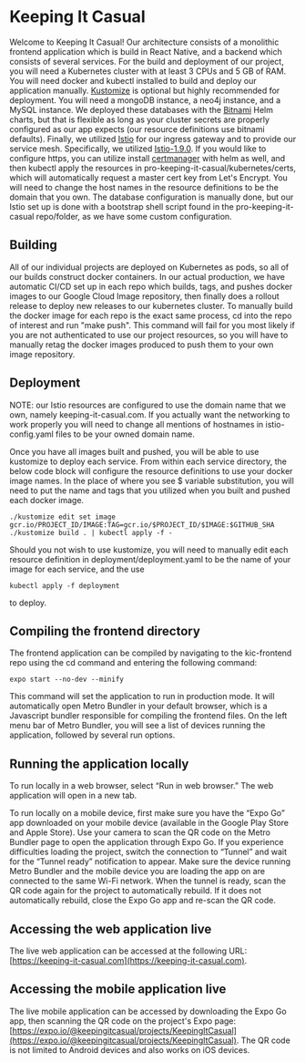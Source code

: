 # Keeping It Casual

Welcome to Keeping It Casual! Our architecture consists of a monolithic frontend application which is build in React Native, and a backend which consists of several 
services. For the build and deployment of our project, you will need a Kubernetes cluster with at least 3 CPUs and 5 GB of RAM. You will need docker and kubectl installed to build and deploy
our application manually. [Kustomize](https://kustomize.io) is optional but highly recommended for deployment. You will need a mongoDB instance, a neo4j instance,
and a MySQL instance. We deployed these databases with the [Bitnami](https://bitnami.com) Helm charts, but that is flexible as long as your cluster secrets are properly configured as our app expects (our resource definitions use bitnami defaults). Finally, we utilized [Istio](https://istio.io) for our ingress gateway and to provide our service mesh. Specifically, we utilized
[Istio-1.9.0](https://github.com/istio/istio/releases/tag/1.9.0). If you would like to configure https, you can utilize install [certmanager](https://cert-manager.io/docs/) with helm as well, and then kubectl apply the resources in pro-keeping-it-casual/kubernetes/certs, which will automatically request a master cert key from Let's Encrypt. You will need to change the host names in the resource definitions to be the domain that you own. The database configuration is manually done, but our Istio set up is done with a bootstrap shell
script found in the pro-keeping-it-casual repo/folder, as we have some custom configuration.

## Building

All of our individual projects are deployed on Kubernetes as pods, so all of our builds construct docker containers. In our actual production, we have automatic CI/CD
set up in each repo which builds, tags, and pushes docker images to our Google Cloud Image repository, then finally does a rollout release to deploy new releases to
our kubernetes cluster. To manually build the docker image for each repo is the exact same process, cd into the repo of interest and run "make push". This command
will fail for you most likely if you are not authenticated to use our project resources, so you will have to manually retag the docker images produced to
push them to your own image repository. 

## Deployment

NOTE: our Istio resources are configured to use the domain name that we own, namely keeping-it-casual.com. If you actually want the networking to work properly you will need to change all mentions of hostnames in istio-config.yaml files to be your owned domain name.

Once you have all images built and pushed, you will be able to use kustomize to deploy each service. From within each service directory, the below code block will
configure the resource definitions to use your docker image names. In the place of where you see $ variable substitution, you will need to put the name and tags
that you utilized when you built and pushed each docker image. 

```
./kustomize edit set image gcr.io/PROJECT_ID/IMAGE:TAG=gcr.io/$PROJECT_ID/$IMAGE:$GITHUB_SHA
./kustomize build . | kubectl apply -f -
```

Should you not wish to use kustomize, you will need to manually edit each resource definition in deployment/deployment.yaml to be the name of your image for each service, and the use 

```
kubectl apply -f deployment
```

to deploy. 

## Compiling the frontend directory
The frontend application can be compiled by navigating to the kic-frontend repo using the cd command and entering the following command:

```
expo start --no-dev --minify
```

This command will set the application to run in production mode. It will automatically open Metro Bundler in your default browser, which is a Javascript bundler responsible for compiling the frontend files. On the left menu bar of Metro Bundler, you will see a list of devices running the application, followed by several run options.

## Running the application locally
To run locally in a web browser, select “Run in web browser.” The web application will open in a new tab.

To run locally on a mobile device, first make sure you have the “Expo Go” app downloaded on your mobile device (available in the Google Play Store and Apple Store). Use your camera to scan the QR code on the Metro Bundler page to open the application through Expo Go. If you experience difficulties loading the project, switch the connection to “Tunnel” and wait for the “Tunnel ready” notification to appear. Make sure the device running Metro Bundler and the mobile device you are loading the app on are connected to the same Wi-Fi network. When the tunnel is ready, scan the QR code again for the project to automatically rebuild. If it does not automatically rebuild, close the Expo Go app and re-scan the QR code.

## Accessing the web application live
The live web application can be accessed at the following URL: [https://keeping-it-casual.com](https://keeping-it-casual.com).

## Accessing the mobile application live
The live mobile application can be accessed by downloading the Expo Go app, then scanning the QR code on the project's Expo page: [https://expo.io/@keepingitcasual/projects/KeepingItCasual](https://expo.io/@keepingitcasual/projects/KeepingItCasual). The QR code is not limited to Android devices and also works on iOS devices.
